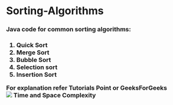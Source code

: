 # Sorting-Algorithms

<h3>Java code for common sorting algorithms:<h3>

1. Quick Sort    
2. Merge Sort
3. Bubble Sort
4. Selection sort
5. Insertion Sort

For explanation refer <b>Tutorials Point</b> or <b>GeeksForGeeks</b>
<br>
<img src="http://tinypic.com?ref=b9f490"> Time and Space Complexity </img>
